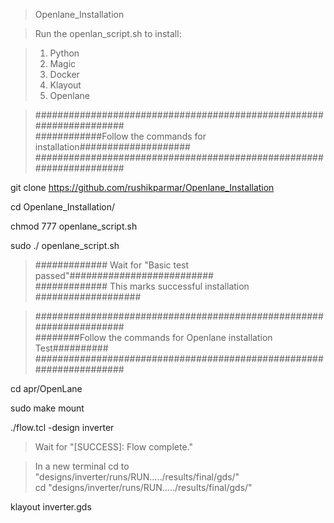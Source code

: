 > Openlane_Installation

> Run the openlan_script.sh to install:

> 1. Python
> 2. Magic
> 3. Docker
> 4. Klayout
> 5. Openlane

>####################################################################  
>############Follow the commands for installation####################  
>####################################################################  

git clone https://github.com/rushikparmar/Openlane_Installation

cd Openlane_Installation/

chmod 777 openlane_script.sh
 
sudo ./ openlane_script.sh

>############# Wait for "Basic test passed"##########################  
>############# This marks successful installation ###################  


>####################################################################  
>########Follow the commands for Openlane installation Test##########  
>####################################################################  

cd apr/OpenLane

sudo make mount 

./flow.tcl -design inverter 

> Wait for "[SUCCESS]: Flow complete." 

> In a new terminal cd to "designs/inverter/runs/RUN...../results/final/gds/"  
> cd "designs/inverter/runs/RUN...../results/final/gds/"  

klayout inverter.gds 
 
